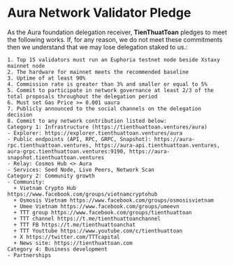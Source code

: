 # Aura Network Validator Pledge

As the Aura foundation delegation receiver, **TienThuatToan** pledges to meet the following works. If, for any reason, we do not meet these commitments then we understand that we may lose delegation staked to us.:

    1. Top 15 validators must run an Euphoria testnet node beside Xstaxy mainnet node
    2. The hardware for mainnet meets the recommended baseline    
    3. Uptime of at least 90%
    4. Commission rate is greater than 3% and smaller or equal to 5%
    5. Commit to participate in network governance at least 2/3 of the total proposals throughout the delegation period
    6. Must set Gas Price >= 0.001 uaura
    7. Publicly announced to the social channels on the delegation decision
    8. Commit to any network contribution listed below:
    Category 1: Infrastructure (https://tienthuattoan.ventures/aura) 
    - Explorer: https://explorer.tienthuattoan.ventures/aura
    - Public endpoints (API, RPC, GRPC, Snapshot): https://aura-rpc.tienthuattoan.ventures, https://aura-api.tienthuattoan.ventures, aura-grpc.tienthuattoan.ventures:9190, https://aura-snapshot.tienthuattoan.ventures
    - Relay: Cosmos Hub <> Aura
    - Services: Seed Node, Live Peers, Network Scan
    Category 2: Community growth
    - Community:
      + Vietnam Crypto Hub https://www.facebook.com/groups/vietnamcryptohub
      + Osmosis Vietnam https://www.facebook.com/groups/osmosisvietnam
      + Umee Vietnam https://www.facebook.com/groups/umeevn
      + TTT group https://www.facebook.com/groups/tienthuattoan
      + TTT channel https://t.me/tienthuattoanchannel
      + TTT FB https://t.me/tienthuattoanchat
      + TTT Youttube https://www.youtube.com/c/tienthuattoan
      + X https://twitter.com/TTTcapital
      + News site: https://tienthuattoan.com
    Category 4: Business development
    - Partnerships
